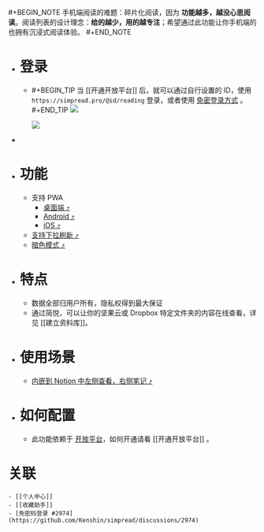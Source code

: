 #+BEGIN_NOTE
手机端阅读的难题：碎片化阅读，因为 **功能越多，越没心思阅读**。阅读列表的设计理念：**给的越少，用的越专注**；希望通过此功能让你手机端的也拥有沉浸式阅读体验。
#+END_NOTE

- # 登录
	- #+BEGIN_TIP
	  当 [[开通开放平台]] 后，就可以通过自行设置的 ID，使用 `https://simpread.pro/@id/reading` 登录，或者使用 [免密登录方式](https://github.com/Kenshin/simpread/discussions/2974) 。
	  #+END_TIP
	  ![](https://cdn.jsdelivr.net/gh/23784148/upload-images@main/simpered/kb/SCR-20220129-q9n.png)
	  
	  ![](https://cdn.jsdelivr.net/gh/23784148/upload-images@main/simpered/kb/SCR-20220129-qb4.png)
-
- # 功能
	- 支持 PWA
		- [桌面端 ⤴️ ](https://github.com/Kenshin/simpread/discussions/2954#discussioncomment-1517974)
		- [Android ⤴️ ](https://github.com/Kenshin/simpread/discussions/2954#discussioncomment-1517975)
		- [iOS ⤴️ ](https://github.com/Kenshin/simpread/discussions/2954#discussioncomment-1517977)
	- [支持下拉刷新 ⤴️ ](https://github.com/Kenshin/simpread/discussions/2954#discussioncomment-1518197)
	- [暗色模式 ⤴️ ](https://github.com/Kenshin/simpread/discussions/2954#discussioncomment-1518195)
- # 特点
	- 数据全部归用户所有，隐私权得到最大保证
	- 通过简悦，可以让你的坚果云或 Dropbox 特定文件夹的内容在线查看，详见 [[建立资料库]]。
- # 使用场景
	- [内嵌到 Notion 中左侧查看，右侧笔记 ⤴️ ](https://github.com/Kenshin/simpread/discussions/2954#discussioncomment-1518198)
- # 如何配置
	- 此功能依赖于 [开放平台](https://simpread.pro/developer)，如何开通请看 [[开通开放平台]] 。
# 关联
	- [[个人中心]]
	- [[收藏助手]]
	- [免密码登录 #2974](https://github.com/Kenshin/simpread/discussions/2974)